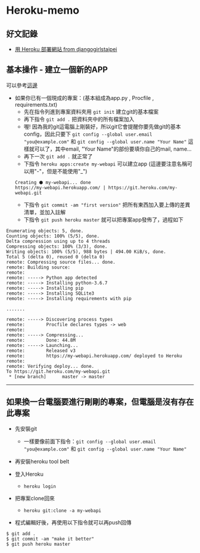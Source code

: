 # Heroku-memo

## 好文記錄

- [用 Heroku 部署網站 from djangogirlstaipei](http://djangogirlstaipei.herokuapp.com/tutorials/deploy-to-heroku/?os=windows)


## 基本操作 - 建立一個新的APP

可以參考[這邊](https://devcenter.heroku.com/articles/creating-apps)

- 如果你已有一個現成的專案：(基本組成為app.py , Procfile , requirements.txt)
  - 先在指令列進到專案資料夾用 `git init` 建立git的基本檔案
  - 再下指令 `git add .` 把資料夾中的所有檔案加入
  - 喔! 因為我的git這電腦上剛裝好，所以git它會提醒你要先做git的基本config，因此只要下
  `git config --global user.email "you@example.com"` 和 `git config --global user.name "Your Name"`
  這樣就可以了，其中email, "Your Name"的部份要填你自己的mail, name...
  - 再下一次 `git add .` 就正常了
  - 下指令 `heroku apps:create my-webapi` 可以建立app (這邊要注意名稱可以用"-"，但是不能使用"_")
  ```
  Creating ⬢ my-webapi... done
  https://my-webapi.herokuapp.com/ | https://git.heroku.com/my-webapi.git
  ```
  - 下指令 `git commit -am "first version"` 把所有東西加入要上傳的差異清單，並加入註解
  - 下指令 `git push heroku master` 就可以把專案app發佈了，過程如下
```
Enumerating objects: 5, done.
Counting objects: 100% (5/5), done.
Delta compression using up to 4 threads
Compressing objects: 100% (3/3), done.
Writing objects: 100% (5/5), 988 bytes | 494.00 KiB/s, done.
Total 5 (delta 0), reused 0 (delta 0)
remote: Compressing source files... done.
remote: Building source:
remote:
remote: -----> Python app detected
remote: -----> Installing python-3.6.7
remote: -----> Installing pip
remote: -----> Installing SQLite3
remote: -----> Installing requirements with pip

.......

remote: -----> Discovering process types
remote:        Procfile declares types -> web
remote:
remote: -----> Compressing...
remote:        Done: 44.8M
remote: -----> Launching...
remote:        Released v3
remote:        https://my-webapi.herokuapp.com/ deployed to Heroku
remote:
remote: Verifying deploy... done.
To https://git.heroku.com/my-webapi.git
 * [new branch]      master -> master
```

----

## 如果換一台電腦要進行剛剛的專案，但電腦是沒有存在此專案

- 先安裝git
  - 一樣要像前面下指令：`git config --global user.email "you@example.com"` 和 `git config --global user.name "Your Name"`
  
  
- 再安裝heroku tool belt
- 登入Heroku
  - `heroku login`


- 把專案clone回來
  - `heroku git:clone -a my-webapi`


- 程式編輯好後，再使用以下指令就可以再push回傳
```
$ git add .
$ git commit -am "make it better"
$ git push heroku master
```
